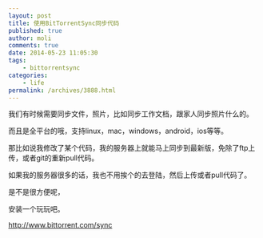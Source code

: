 ```yaml
---
layout: post
title: 使用BitTorrentSync同步代码
published: true
author: moli
comments: true
date: 2014-05-23 11:05:30
tags:
    - bittorrentsync
categories:
    - life
permalink: /archives/3888.html
---
```

[][1]我们有时候需要同步文件，照片，比如同步工作文档，跟家人同步照片什么的。

而且是全平台的哦，支持linux，mac，windows，android，ios等等。

那比如说我修改了某个代码，我的服务器上就能马上同步到最新版，免除了ftp上传，或者git的重新pull代码。

如果我的服务器很多的话，我也不用挨个的去登陆，然后上传或者pull代码了。

是不是很方便呢，

安装一个玩玩吧。

http://www.bittorrent.com/sync

&nbsp;

 [1]: http://huoxr.com/wp-content/uploads/2014/05/屏幕快照-2014-05-23-上午11.22.44.png